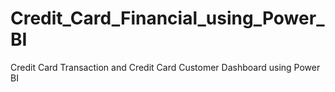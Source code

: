 # Credit_Card_Financial_using_Power_BI
Credit Card Transaction and Credit Card Customer Dashboard using Power BI
